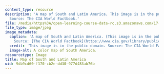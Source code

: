 ```yaml
---
content_type: resource
description: 'A map of South and Latin America. This image is in the public domain.
  Source: The CIA World Factbook.'
file: /media/https%3A/open-learning-course-data-rc.s3.amazonaws.com/17-554-political-economy-of-latin-america-fall-2002/9db9cd60f170cb2edd30977d483ab76b_17-554f02.jpg
file_type: image/jpeg
image_metadata:
  caption: 'A map of South and Latin America. (This image is in the public domain.
    Source: [The CIA World Factbook](https://www.cia.gov/library/publications/resources/the-world-factbook/).)'
  credit: 'This image is in the public domain. Source: The CIA World Factbook.'
  image-alt: A color map of South America.
resourcetype: Image
title: Map of South and Latin America
uid: 9db9cd60-f170-cb2e-dd30-977d483ab76b
---
```


